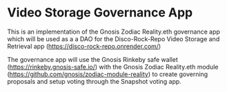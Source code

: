 # Video Storage Governance App

This is an implementation of the Gnosis Zodiac Reality.eth governance app which will be used as a a DAO for the Disco-Rock-Repo Video Storage and Retrieval app (https://disco-rock-repo.onrender.com/)

The governance app will use the Gnosis Rinkeby safe wallet (https://rinkeby.gnosis-safe.io/) with the Gnosis Zodiac Reality.eth module (https://github.com/gnosis/zodiac-module-reality) to create governing proposals and setup voting through the Snapshot voting app.
